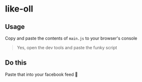 # like-oll
## Usage
Copy and paste the contents of `main.js` to your browser's console
> Yes, open the dev tools and paste the funky script
## Do this
Paste that into your facebook feed 👾
